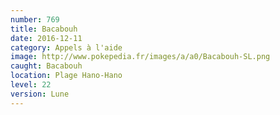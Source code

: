 ```yaml
---
number: 769
title: Bacabouh
date: 2016-12-11
category: Appels à l'aide
image: http://www.pokepedia.fr/images/a/a0/Bacabouh-SL.png
caught: Bacabouh
location: Plage Hano-Hano
level: 22
version: Lune
---
```

